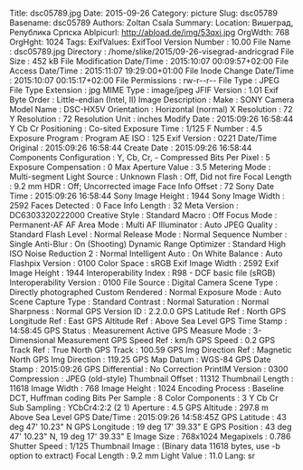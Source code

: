 Title: dsc05789.jpg
Date: 2015-09-26
Category: picture
Slug: dsc05789
Basename: dsc05789
Authors: Zoltan Csala
Summary:
Location: Вишеград, Република Српска
Ablpicurl: http://abload.de/img/53qxi.jpg
OrgWdth: 768
OrgHght: 1024
Tags:
ExifValues: ExifTool Version Number : 10.00
            File Name : dsc05789.jpg
            Directory : /home/slike/2015/09-26-visegrad-andricgrad
            File Size : 452 kB
            File Modification Date/Time : 2015:10:07 00:09:57+02:00
            File Access Date/Time : 2015:11:07 19:29:00+01:00
            File Inode Change Date/Time : 2015:10:07 00:15:17+02:00
            File Permissions : rw-r--r--
            File Type : JPEG
            File Type Extension : jpg
            MIME Type : image/jpeg
            JFIF Version : 1.01
            Exif Byte Order : Little-endian (Intel, II)
            Image Description :
            Make : SONY
            Camera Model Name : DSC-HX5V
            Orientation : Horizontal (normal)
            X Resolution : 72
            Y Resolution : 72
            Resolution Unit : inches
            Modify Date : 2015:09:26 16:58:44
            Y Cb Cr Positioning : Co-sited
            Exposure Time : 1/125
            F Number : 4.5
            Exposure Program : Program AE
            ISO : 125
            Exif Version : 0221
            Date/Time Original : 2015:09:26 16:58:44
            Create Date : 2015:09:26 16:58:44
            Components Configuration : Y, Cb, Cr, -
            Compressed Bits Per Pixel : 5
            Exposure Compensation : 0
            Max Aperture Value : 3.5
            Metering Mode : Multi-segment
            Light Source : Unknown
            Flash : Off, Did not fire
            Focal Length : 9.2 mm
            HDR : Off; Uncorrected image
            Face Info Offset : 72
            Sony Date Time : 2015:09:26 16:58:44
            Sony Image Height : 1944
            Sony Image Width : 2592
            Faces Detected : 0
            Face Info Length : 32
            Meta Version : DC6303320222000
            Creative Style : Standard
            Macro : Off
            Focus Mode : Permanent-AF
            AF Area Mode : Multi
            AF Illuminator : Auto
            JPEG Quality : Standard
            Flash Level : Normal
            Release Mode : Normal
            Sequence Number : Single
            Anti-Blur : On (Shooting)
            Dynamic Range Optimizer : Standard
            High ISO Noise Reduction 2 : Normal
            Intelligent Auto : On
            White Balance : Auto
            Flashpix Version : 0100
            Color Space : sRGB
            Exif Image Width : 2592
            Exif Image Height : 1944
            Interoperability Index : R98 - DCF basic file (sRGB)
            Interoperability Version : 0100
            File Source : Digital Camera
            Scene Type : Directly photographed
            Custom Rendered : Normal
            Exposure Mode : Auto
            Scene Capture Type : Standard
            Contrast : Normal
            Saturation : Normal
            Sharpness : Normal
            GPS Version ID : 2.2.0.0
            GPS Latitude Ref : North
            GPS Longitude Ref : East
            GPS Altitude Ref : Above Sea Level
            GPS Time Stamp : 14:58:45
            GPS Status : Measurement Active
            GPS Measure Mode : 3-Dimensional Measurement
            GPS Speed Ref : km/h
            GPS Speed : 0.2
            GPS Track Ref : True North
            GPS Track : 100.59
            GPS Img Direction Ref : Magnetic North
            GPS Img Direction : 119.25
            GPS Map Datum : WGS-84
            GPS Date Stamp : 2015:09:26
            GPS Differential : No Correction
            PrintIM Version : 0300
            Compression : JPEG (old-style)
            Thumbnail Offset : 11312
            Thumbnail Length : 11618
            Image Width : 768
            Image Height : 1024
            Encoding Process : Baseline DCT, Huffman coding
            Bits Per Sample : 8
            Color Components : 3
            Y Cb Cr Sub Sampling : YCbCr4:2:2 (2 1)
            Aperture : 4.5
            GPS Altitude : 297.8 m Above Sea Level
            GPS Date/Time : 2015:09:26 14:58:45Z
            GPS Latitude : 43 deg 47' 10.23" N
            GPS Longitude : 19 deg 17' 39.33" E
            GPS Position : 43 deg 47' 10.23" N, 19 deg 17' 39.33" E
            Image Size : 768x1024
            Megapixels : 0.786
            Shutter Speed : 1/125
            Thumbnail Image : (Binary data 11618 bytes, use -b option to extract)
            Focal Length : 9.2 mm
            Light Value : 11.0
Lang: sr

